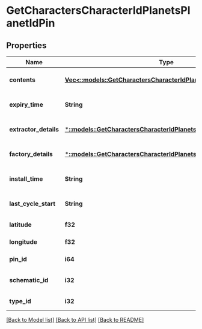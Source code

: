 # GetCharactersCharacterIdPlanetsPlanetIdPin

## Properties
Name | Type | Description | Notes
------------ | ------------- | ------------- | -------------
**contents** | [**Vec<::models::GetCharactersCharacterIdPlanetsPlanetIdContent>**](get_characters_character_id_planets_planet_id_content.md) | contents array | [optional] [default to null]
**expiry_time** | **String** | expiry_time string | [optional] [default to null]
**extractor_details** | [***::models::GetCharactersCharacterIdPlanetsPlanetIdExtractorDetails**](get_characters_character_id_planets_planet_id_extractor_details.md) |  | [optional] [default to null]
**factory_details** | [***::models::GetCharactersCharacterIdPlanetsPlanetIdFactoryDetails**](get_characters_character_id_planets_planet_id_factory_details.md) |  | [optional] [default to null]
**install_time** | **String** | install_time string | [optional] [default to null]
**last_cycle_start** | **String** | last_cycle_start string | [optional] [default to null]
**latitude** | **f32** | latitude number | [default to null]
**longitude** | **f32** | longitude number | [default to null]
**pin_id** | **i64** | pin_id integer | [default to null]
**schematic_id** | **i32** | schematic_id integer | [optional] [default to null]
**type_id** | **i32** | type_id integer | [default to null]

[[Back to Model list]](../README.md#documentation-for-models) [[Back to API list]](../README.md#documentation-for-api-endpoints) [[Back to README]](../README.md)


